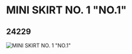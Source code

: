 # MINI SKIRT NO. 1 "NO.1"
## 24229
![MINI SKIRT NO. 1 "NO.1"](https://lc-www-live-s.legocdn.com/media/bricks/5/2/6131230.jpg)